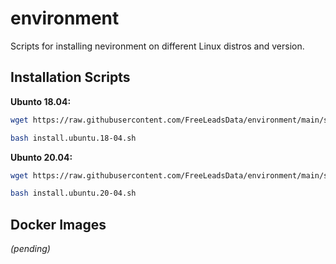 # environment
Scripts for installing nevironment on different Linux distros and version.

## Installation Scripts

**Ubunto 18.04:**

```bash
wget https://raw.githubusercontent.com/FreeLeadsData/environment/main/sh/install.ubuntu.18-04.sh

bash install.ubuntu.18-04.sh
```

**Ubunto 20.04:**

```bash
wget https://raw.githubusercontent.com/FreeLeadsData/environment/main/sh/install.ubuntu.20-04.sh

bash install.ubuntu.20-04.sh
```

## Docker Images

_(pending)_